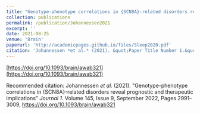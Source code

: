 ```yaml
---
title: "Genotype-phenotype correlations in {SCN8A}-related disorders reveal prognostic and therapeutic implications"
collection: publications
permalink: /publication/Johannessen2021
excerpt: ''
date: 2021-08-25
venue: 'Brain'
paperurl: 'http://academicpages.github.io/files/Sleep2020.pdf'
citation: 'Johannessen *et al.* (2021). &quot;Paper Title Number 1.&quot; <i>Journal 1</i>. 1(1).'
---
```


[https://doi.org/10.1093/brain/awab321](https://doi.org/10.1093/brain/awab321)

Recommended citation: Johannessen *et al.* (2021). "Genotype-phenotype correlations in {SCN8A}-related disorders reveal prognostic and therapeutic implications" <i>Journal 1</i>. Volume 145, Issue 9, September 2022, Pages 2991–3009, https://doi.org/10.1093/brain/awab321
